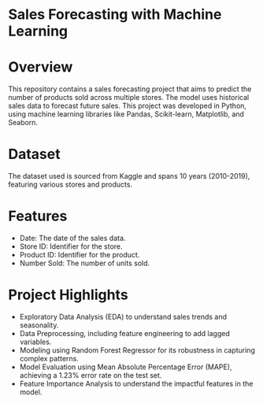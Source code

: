 # Sales Forecasting with Machine Learning

# Overview

This repository contains a sales forecasting project that aims to predict the number of products sold across multiple stores. The model uses historical sales data to forecast future sales. This project was developed in Python, using machine learning libraries like Pandas, Scikit-learn, Matplotlib, and Seaborn.

# Dataset 

The dataset used is sourced from Kaggle and spans 10 years (2010-2019), featuring various stores and products.

# Features

- Date: The date of the sales data.
- Store ID: Identifier for the store.
- Product ID: Identifier for the product.
- Number Sold: The number of units sold.

# Project Highlights

- Exploratory Data Analysis (EDA) to understand sales trends and seasonality.
- Data Preprocessing, including feature engineering to add lagged variables.
- Modeling using Random Forest Regressor for its robustness in capturing complex patterns.
- Model Evaluation using Mean Absolute Percentage Error (MAPE), achieving a 1.23% error rate on the test set.
- Feature Importance Analysis to understand the impactful features in the model.

 



